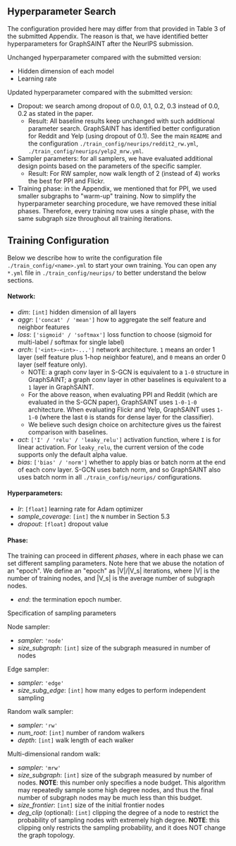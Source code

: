 ## Hyperparameter Search

The configuration provided here may differ from that provided in Table 3 of the submitted Appendix. The reason is that, we have identified better hyperparameters for GraphSAINT after the NeurIPS submission. 

Unchanged hyperparameter compared with the submitted version:

* Hidden dimension of each model
* Learning rate

Updated hyperparameter compared with the submitted version:

* Dropout: we search among dropout of 0.0, 0.1, 0.2, 0.3 instead of 0.0, 0.2 as stated in the paper. 
  * Result: All baseline results keep unchanged with such additional parameter search. GraphSAINT has identified better configuration for Reddit and Yelp (using dropout of 0.1). See the main `README` and the configuration `./train_config/neurips/reddit2_rw.yml`, `./train_config/neurips/yelp2_mrw.yml`.
* Sampler parameters: for all samplers, we have evaluated additional design points based on the parameters of the specific sampler.
  * Result: For RW sampler, now walk length of 2 (instead of 4) works the best for PPI and Flickr. 
* Training phase: in the Appendix, we mentioned that for PPI, we used smaller subgraphs to "warm-up" training. Now to simplify the hyperparameter searching procedure, we have removed these initial phases. Therefore, every training now uses a single phase, with the same subgraph size throughout all training iterations.

## Training Configuration

Below we describe how to write the configuration file `./train_config/<name>.yml` to start your own training. 
You can open any `*.yml` file in `./train_config/neurips/` to better understand the below sections. 

#### Network:

* *dim*: `[int]` hidden dimension of all layers
* *aggr*: `['concat' / 'mean']` how to aggregate the self feature and neighbor features
* *loss*: `['sigmoid' / 'softmax']` loss function to choose (sigmoid for multi-label / softmax for single label)
* *arch*: `['<int>-<int>-...']` network architecture. `1` means an order 1 layer (self feature plus 1-hop neighbor feature), and `0` means an order 0 layer (self feature only).
  * NOTE: a graph conv layer in S-GCN is equivalent to a `1-0` structure in GraphSAINT; a graph conv layer in other baselines is equivalent to a `1` layer in GraphSAINT. 
  * For the above reason, when evaluating PPI and Reddit (which are evaluated in the S-GCN paper), GraphSAINT uses `1-0-1-0` architecture. When evaluating Flickr and Yelp, GraphSAINT uses `1-1-0` (where the last `0` is stands for dense layer for the classifier).
  * We believe such design choice on architecture gives us the fairest comparison with baselines.
* *act*: `['I' / 'relu' / 'leaky_relu']` activation function, where `I` is for linear activation. For `leaky_relu`, the current version of the code supports only the default alpha value.
* *bias*: `['bias' / 'norm']` whether to apply bias or batch norm at the end of each conv layer. S-GCN uses batch norm, and so GraphSAINT also uses batch norm in all `./train_config/neurips/` configurations. 

#### Hyperparameters:

* *lr*: `[float]` learning rate for Adam optimizer
* *sample\_coverage*: `[int]` the `N` number in Section 5.3
* *dropout*: `[float]` dropout value

#### Phase:

The training can proceed in different *phases*, where in each phase we can set different sampling parameters. Note here that we abuse the notation of an "epoch". We define an "epoch" as |V|/|V_s| iterations, where |V| is the number of training nodes, and |V_s| is the average number of subgraph nodes. 

* *end*: the termination epoch number. 

Specification of sampling parameters

Node sampler:

* *sampler*: `'node'`
* *size_subgraph*: `[int]` size of the subgraph measured in number of nodes

Edge sampler:

* *sampler*: `'edge'`
* *size_subg_edge*: `[int]` how many edges to perform independent sampling

Random walk sampler:

* *sampler*: `'rw'`
* *num_root*: `[int]` number of random walkers
* *depth*: `[int]` walk length of each walker

Multi-dimensional random walk:

* *sampler*: `'mrw'`
* *size_subgraph*: `[int]` size of the subgraph measured by number of nodes. **NOTE**: this number only specifies a node budget. This algorithm may repeatedly sample some high degree nodes, and thus the final number of subgraph nodes may be much less than this budget. 
* *size_frontier*: `[int]` size of the initial frontier nodes
* *deg_clip* (optional): `[int]` clipping the degree of a node to restrict the probability of sampling nodes with extremely high degree. **NOTE**: this clipping only restricts the sampling probability, and it does NOT change the graph topology.

